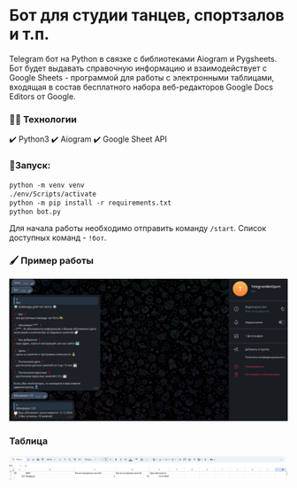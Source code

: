 # Бот для студии танцев, спортзалов и т.п.

Telegram бот на Python в связке с библиотеками Aiogram и Pygsheets. 
Бот будет выдавать справочную информацию и взаимодействует с Google Sheets - программой для работы с электронными таблицами, входящая в состав бесплатного набора веб-редакторов Google Docs Editors от Google.

### 👨‍💻 Технологии
  :heavy_check_mark: Python3 :heavy_check_mark: Aiogram :heavy_check_mark: Google Sheet API

### 👾Запуск:
```
python -m venv venv
./env/Scripts/activate 
python -m pip install -r requirements.txt
python bot.py
```
Для начала работы необходимо отправить команду ```/start```. Список доступных команд - ```!бот```.

### 🖌️ Пример работы
![alt text](https://github.com/abzikoff/telegrambotsport/blob/main/screens/image.png)


### Таблица
![alt text](https://github.com/abzikoff/telegrambotsport/blob/main/screens/table.png)
